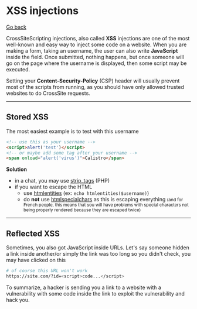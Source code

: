 # XSS injections

[Go back](../../index.md#security)

CrossSiteScripting injections, also called **XSS** injections are one of the most well-known and easy way to inject some code on a website. When you are making a form, taking an username, the user can also write **JavaScript** inside the field. Once submitted, nothing happens, but once someone will go on the page where the username is displayed, then some script may be executed.

Setting your **Content-Security-Policy** (CSP) header will usually prevent most of the scripts from running, as you should have only allowed trusted websites to do CrossSite requests.

<hr class="sl">

## Stored XSS

The most easiest example is to test with this username

```html
<!-- use this as your username -->
<script>alert('test')</script>
<!-- or maybe add some tag after your username -->
<span onload="alert('virus')">Calistro</span>
```

**Solution**

* in a chat, you may use [strip_tags](https://www.php.net/manual/en/function.strip-tags.php) (PHP)
* if you want to escape the HTML
  * use [htmlentities](https://www.php.net/manual/fr/function.htmlentities.php) (ex: `echo htmlentities($username)`)
  * do **not** use [htmlspecialchars](https://www.php.net/manual/fr/function.htmlspecialchars.php) as this is escaping everything <small>(and for French people, this means that you will have problems with special characters not being properly rendered because they are escaped twice)</small>

<hr class="sr">

## Reflected XSS

Sometimes, you also got JavaScript inside URLs. Let's say someone hidden a link inside another/or simply the link was too long so you didn't check, you may have clicked on this

```bash
# of course this URL won't work
https://site.com/?id=<script>code...</script>
```

To summarize, a hacker is sending you a link to a website with a vulnerability with some code inside the link to exploit the vulnerability and hack you.